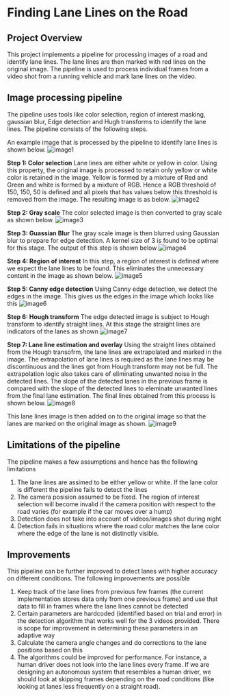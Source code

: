 # **Finding Lane Lines on the Road** 

## Project Overview
This project implements a pipeline for processing images of a road and identify lane lines. The lane lines are then marked with red lines on the original image. The pipeline is used to process individual frames from a video shot from a running vehicle and mark lane lines on the video.

## Image processing pipeline
The pipeline uses tools like color selection, region of interest masking, gaussian blur, Edge detection and Hugh transforms to identify the lane lines. The pipeline consists of the following steps. 

An example image that is processed by the pipeline to identify lane lines is shown below.
![image1](./test_images/solidYellowCurve.jpg "Original Image")


**Step 1: Color selection**
Lane lines are either white or yellow in color. Using this property, the original image is processed to retain only yellow or white color is retained in the image. Yellow is formed by a mixture of Red and Green and white is formed by a mixture of RGB. Hence a RGB threshold of 150, 150, 50 is defined and all pixels that has values below this threshold is removed from the image. The resulting image is as below.
![image2](./test_images_output/color_select.jpg "Color Select")

**Step 2: Gray scale**
The color selected image is then converted to gray scale as shown below.
![image3](./test_images_output/gray.jpg "Gray Scale")

**Step 3: Guassian Blur**
The gray scale image is then blurred using Gaussian blur to prepare for edge detection. A kernel size of 3 is found to be optimal for this stage. The output of this step is shown below
![image4](./test_images_output/blur_gray.jpg "Blur Image")

**Step 4: Region of interest**
In this step, a region of interest is defined where we expect the lane lines to be found. This eliminates the unnecessary content in the image as shown below.
![image5](./test_images_output/roiImage "Region of interest")

**Step 5: Canny edge detection**
Using Canny edge detection, we detect the edges in the image. This gives us the edges in the image which looks like this
![image6](./test_images_output/edges.jpg "Edges")

**Step 6: Hough transform**
The edge detected image is subject to Hough transform to identify straight lines. At this stage the straight lines are indicators of the lanes as shown
![image7](./test_images_output/hough_lines.jpg)

**Step 7: Lane line estimation and overlay**
Using the straight lines obtained from the Hough transofrm, the lane lines are extrapolated and marked in the image. The extrapolation of lane lines is required as the lane lines may be discontinuous and the lines got from Hough transform may not be full. The extrapolation logic also takes care of eliminating unwanted noise in the detected lines. The slope of the detected lanes in the previous frame is compared with the slope of the detected lines to eleminate unwanted lines from the final lane estimation. The final lines obtained from this process is shown below.
![image8](./test_images_output/lane_lines.jpg "Lanes")

This lane lines image is then added on to the original image so that the lanes are marked on the original image as shown.
![image9](./test_images_output/output.jpg "Final output")


## Limitations of the pipeline
The pipeline makes a few assumptions and hence has the following limitations
1. The lane lines are assimed to be either yellow or white. If the lane color is different the pipeline fails to detect the lines
2. The camera posision assumed to be fixed. The region of interest selection will become invalid if the camera position with respect to the road varies (for example if the car moves over a hump)
3. Detection does not take into account of videos/images shot during night
4. Detection fails in situations where the road color matches the lane color where the edge of the lane is not distinctly visible.

## Improvements
This pipeline can be further improved to detect lanes with higher accuracy on different conditions. The following improvements are possible
1. Keep track of the lane lines from previous few frames (the current implementation stores data only from one previous frame) and use that data to fill in frames where the lane lines cannot be detected
2. Certain parameters are hardcoded (identified based on trial and error) in the detection algorithm that works well for the 3 videos provided. There is scope for improvement in determining these parameters in an adaptive way
3. Calculate the camera angle changes and do corrections to the lane positions based on this
4. The algorithms could be improved for performance. For instance, a human driver does not look into the lane lines every frame. If we are designing an autonomous system that resembles a human driver, we should look at skipping frames depending on the road conditions (like looking at lanes less frequently on a straight road).
